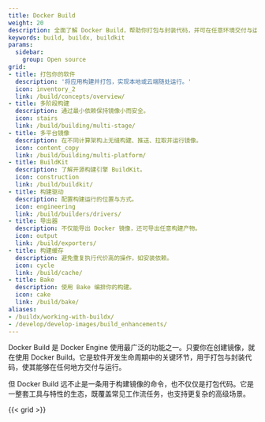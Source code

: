 ```yaml
---
title: Docker Build
weight: 20
description: 全面了解 Docker Build，帮助你打包与封装代码，并可在任意环境交付与运行
keywords: build, buildx, buildkit
params:
  sidebar:
    group: Open source
grid:
- title: 打包你的软件
  description: '将应用构建并打包，实现本地或云端随处运行。'
  icon: inventory_2
  link: /build/concepts/overview/
- title: 多阶段构建
  description: 通过最小依赖保持镜像小而安全。
  icon: stairs
  link: /build/building/multi-stage/
- title: 多平台镜像
  description: 在不同计算架构上无缝构建、推送、拉取并运行镜像。
  icon: content_copy
  link: /build/building/multi-platform/
- title: BuildKit
  description: 了解开源构建引擎 BuildKit。
  icon: construction
  link: /build/buildkit/
- title: 构建驱动
  description: 配置构建运行的位置与方式。
  icon: engineering
  link: /build/builders/drivers/
- title: 导出器
  description: 不仅能导出 Docker 镜像，还可导出任意构建产物。
  icon: output
  link: /build/exporters/
- title: 构建缓存
  description: 避免重复执行代价高的操作，如安装依赖。
  icon: cycle
  link: /build/cache/
- title: Bake
  description: 使用 Bake 编排你的构建。
  icon: cake
  link: /build/bake/
aliases:
- /buildx/working-with-buildx/
- /develop/develop-images/build_enhancements/
---
```


Docker Build 是 Docker Engine 使用最广泛的功能之一。只要你在创建镜像，就在使用 Docker Build。它是软件开发生命周期中的关键环节，用于打包与封装代码，使其能够在任何地方交付与运行。

但 Docker Build 远不止是一条用于构建镜像的命令，也不仅仅是打包代码。它是一整套工具与特性的生态，既覆盖常见工作流任务，也支持更复杂的高级场景。

{{< grid >}}
